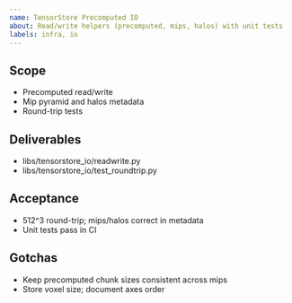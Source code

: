 ```yaml
---
name: TensorStore Precomputed IO
about: Read/write helpers (precomputed, mips, halos) with unit tests
labels: infra, io
---
```


## Scope
- Precomputed read/write
- Mip pyramid and halos metadata
- Round-trip tests

## Deliverables
- libs/tensorstore_io/readwrite.py
- libs/tensorstore_io/test_roundtrip.py

## Acceptance
- 512^3 round-trip; mips/halos correct in metadata
- Unit tests pass in CI

## Gotchas
- Keep precomputed chunk sizes consistent across mips
- Store voxel size; document axes order
